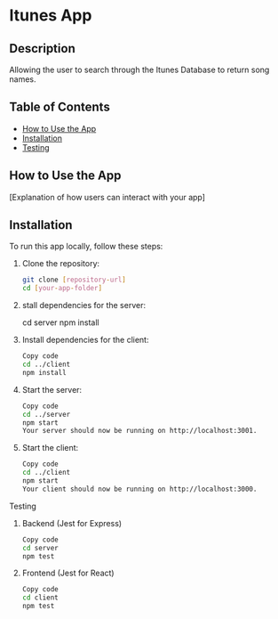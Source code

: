 # Itunes App

## Description

Allowing the user to search through the Itunes Database to return song names.

## Table of Contents

- [How to Use the App](#how-to-use-the-app)
- [Installation](#installation)
- [Testing](#testing)

## How to Use the App

[Explanation of how users can interact with your app]

## Installation

To run this app locally, follow these steps:

1. Clone the repository:

   ```bash
   git clone [repository-url]
   cd [your-app-folder]

   ```

2. stall dependencies for the server:

   cd server
   npm install

3. Install dependencies for the client:

   ```bash
   Copy code
   cd ../client
   npm install

   ```

4. Start the server:

   ```bash
   Copy code
   cd ../server
   npm start
   Your server should now be running on http://localhost:3001.

   ```

5. Start the client:

   ```bash
   Copy code
   cd ../client
   npm start
   Your client should now be running on http://localhost:3000.
   ```

Testing

1. Backend (Jest for Express)

   ```bash
   Copy code
   cd server
   npm test
   ```

2. Frontend (Jest for React)

   ```bash
   Copy code
   cd client
   npm test
   ```
